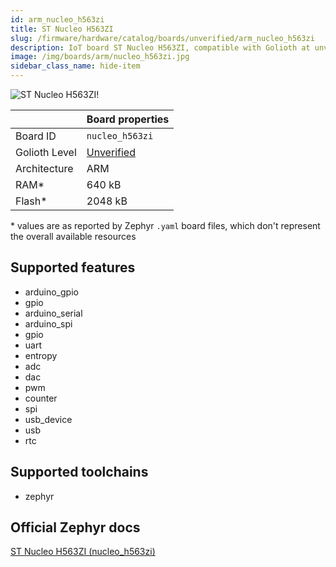 ```yaml
---
id: arm_nucleo_h563zi
title: ST Nucleo H563ZI
slug: /firmware/hardware/catalog/boards/unverified/arm_nucleo_h563zi
description: IoT board ST Nucleo H563ZI, compatible with Golioth at unverified level.
image: /img/boards/arm/nucleo_h563zi.jpg
sidebar_class_name: hide-item
---
```


[//]: # (This is an auto-generated file, do not edit! Changes to it will be lost upon re-generation)

![ST Nucleo H563ZI!](/img/boards/arm/nucleo_h563zi.jpg "ST Nucleo H563ZI")

|                | Board properties     |
| -------------  | -------------------- |
| Board ID       | `nucleo_h563zi` |
| Golioth Level  | [Unverified](/firmware/hardware#unverified-boards) |
| Architecture   | ARM |
| RAM*           | 640 kB |
| Flash*         | 2048 kB |

\* values are as reported by Zephyr `.yaml` board files, which don't represent the overall available resources



## Supported features

* arduino_gpio
* gpio
* arduino_serial
* arduino_spi
* gpio
* uart
* entropy
* adc
* dac
* pwm
* counter
* spi
* usb_device
* usb
* rtc

## Supported toolchains

* zephyr

## Official Zephyr docs

[ST Nucleo H563ZI (nucleo_h563zi)](https://docs.zephyrproject.org/latest/boards/arm/nucleo_h563zi/doc/index.html)
